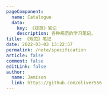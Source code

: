 ```yaml
---
pageComponent:
  name: Catalogue
  data:
    key: 《规范》笔记
    description: 各种规范的学习笔记。
title: 《规范》笔记
date: 2022-03-03 13:22:57
permalink: /note/specification
article: false
comment: false
editLink: false
author:
  name: Jamison
  link: https://github.com/oliver556
---
```

